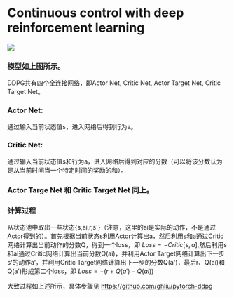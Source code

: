 # Continuous control with deep reinforcement learning

![](C:\Users\我的电脑\AppData\Roaming\Typora\typora-user-images\image-20230412211938984.png)

### 模型如上图所示。

DDPG共有四个全连接网络，即Actor Net, Critic Net, Actor Target Net, Critic Target Net。

### Actor Net:

通过输入当前状态值s，进入网络后得到行为a。

### Critic Net:

通过输入当前状态值s和行为a，进入网络后得到对应的分数（可以将该分数认为是从当前时间当一个特定时间的奖励的和）。

### Actor Targe Net 和 Critic Target Net 同上。

### 计算过程

从状态池中取出一些状态{s,ai,r,s'}（注意，这里的ai是实际的动作，不是通过Actor得到的）。首先根据当前状态s利用Actor计算出a，然后利用s和a通过Critic网络计算出当前动作的分数Q，得到一个loss，即 $Loss=-Critic[s,a]$,然后利用s和ai通过Critic网络计算出当前分数Q(ai)，并利用Actor Target网络计算出下一步s'的动作a’，并利用Critic Target网络计算出下一步的分数Q(a')，最后r、Q(ai)和Q(a')形成第二个loss，即 $Loss=-(r+Q(a')-Q(ai))$

大致过程如上述所示，具体步骤见
https://github.com/ghliu/pytorch-ddpg
